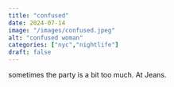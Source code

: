 ```yaml
---
title: "confused"
date: 2024-07-14
image: "/images/confused.jpeg"
alt: "confused woman"
categories: ["nyc","nightlife"]
draft: false
---
```


sometimes the party is a bit too much. At Jeans.